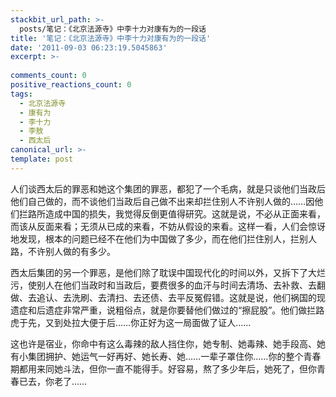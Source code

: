 ```yaml
---
stackbit_url_path: >-
  posts/笔记：《北京法源寺》中李十力对康有为的一段话
title: '笔记：《北京法源寺》中李十力对康有为的一段话'
date: '2011-09-03 06:23:19.5045863'
excerpt: >-
  
comments_count: 0
positive_reactions_count: 0
tags: 
  - 北京法源寺
  - 康有为
  - 李十力
  - 李敖
  - 西太后
canonical_url: >-
template: post
---
```

<p>人们谈西太后的罪恶和她这个集团的罪恶，都犯了一个毛病，就是只谈他们当政后他们自己做的，而不谈他们当政后自己做不出来却拦住别人不许别人做的……因他们拦路所造成中国的损失，我觉得反倒更值得研究。这就是说，不必从正面来看，而该从反面来看；无须从已成的来看，不妨从假设的来看。这样一看，人们会惊讶地发现，根本的问题已经不在他们为中国做了多少，而在他们拦住别人，拦别人路，不许别人做的有多少。</p>  <p>西太后集团的另一个罪恶，是他们除了耽误中国现代化的时间以外，又拆下了大烂污，使别人在他们当政时和当政后，要费很多的血汗与时间去清场、去补救、去翻做、去追认、去洗刷、去清扫、去还债、去平反冤假错。这就是说，他们祸国的现遗症和后遗症非常严重，说粗俗点，就是你要替他们做过的“擦屁股”。他们做拦路虎于先，又到处拉大便于后……你正好为这一局面做了证人……</p>  <p>这也许是宿业，你命中有这么毒辣的敌人挡住你，她专制、她毒辣、她手段高、她有小集团拥护、她运气一好再好、她长寿、她……一辈子罩住你……你的整个青春期都用来同她斗法，但你一直不能得手。好容易，熬了多少年后，她死了，但你青春已去，你老了……</p>